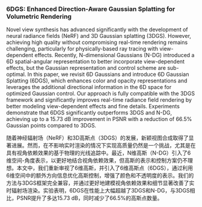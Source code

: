 ### 6DGS: Enhanced Direction-Aware Gaussian Splatting for Volumetric Rendering

Novel view synthesis has advanced significantly with the development of neural radiance fields (NeRF) and 3D Gaussian splatting (3DGS). However, achieving high quality without compromising real-time rendering remains challenging, particularly for physically-based ray tracing with view-dependent effects. Recently, N-dimensional Gaussians (N-DG) introduced a 6D spatial-angular representation to better incorporate view-dependent effects, but the Gaussian representation and control scheme are sub-optimal. In this paper, we revisit 6D Gaussians and introduce 6D Gaussian Splatting (6DGS), which enhances color and opacity representations and leverages the additional directional information in the 6D space for optimized Gaussian control. Our approach is fully compatible with the 3DGS framework and significantly improves real-time radiance field rendering by better modeling view-dependent effects and fine details. Experiments demonstrate that 6DGS significantly outperforms 3DGS and N-DG, achieving up to a 15.73 dB improvement in PSNR with a reduction of 66.5% Gaussian points compared to 3DGS.

随着神经辐射场（NeRF）和3D高斯点（3DGS）的发展，新颖视图合成取得了显著进展。然而，在不影响实时渲染的情况下实现高质量仍然是一个挑战，尤其是在具有视角依赖效果的基于物理的光线追踪中。最近，N维高斯（N-DG）引入了6维空间-角度表示，以更好地结合视角依赖效果，但高斯的表示和控制方案仍不理想。本文中，我们重新审视了6维高斯，并引入了6维高斯点（6DGS），通过利用6维空间中的额外方向信息优化高斯控制，增强了颜色和不透明度的表示。我们的方法与3DGS框架完全兼容，并通过更好地建模视角依赖效果和细节显著改善了实时辐射场渲染。实验表明，6DGS在性能上大幅超越了3DGS和N-DG，与3DGS相比，PSNR提升了多达15.73 dB，同时减少了66.5%的高斯点数量。
